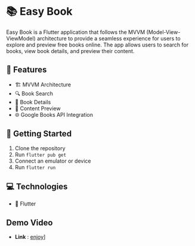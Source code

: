 # 📚 Easy Book

Easy Book is a Flutter application that follows the MVVM (Model-View-ViewModel) architecture to provide a seamless experience for users to explore and preview free books online. The app allows users to search for books, view book details, and preview their content.


## 🌟 Features
- 🏗️ MVVM Architecture
- 🔍 Book Search 
- 📖 Book Details
- 👀 Content Preview
- 🌐 Google Books API Integration

## 🚀 Getting Started
1. Clone the repository
2. Run `flutter pub get`
3. Connect an emulator or device
4. Run `flutter run`

## 💻 Technologies
- 📱 Flutter
  
## Demo Video
- **Link** :  [enjoy]([https://www.linkedin.com/posts/zayoud-raed-38845524a_dawini-mobileappliaction-activity-7276889534968082433-Rayu?utm_source=share&utm_medium=member_desktop)]

